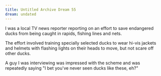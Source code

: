 ```yaml
---
title: Untitled Archive Dream 55
dream: undated
---
```


I was a local TV news reporter reporting on an effort to save endangered ducks from being caught in rapids, fishing lines and nets.

The effort involved training specially selected ducks to wear hi-vis jackets and helmets with flashing lights on their heads to move, but not scare off other ducks.

A guy I was interviewing was impressed with the scheme and was repeatedly saying "I bet you've never seen ducks like these, eh?"
